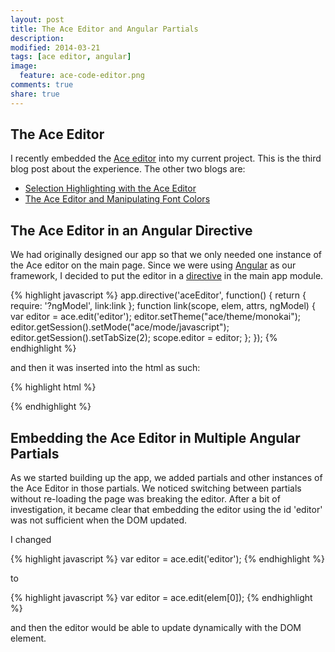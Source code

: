 ```yaml
---
layout: post
title: The Ace Editor and Angular Partials
description: 
modified: 2014-03-21
tags: [ace editor, angular]
image:
  feature: ace-code-editor.png
comments: true
share: true
---
```


## The Ace Editor
I recently embedded the [Ace editor](http://ace.c9.io/#nav=about) into my current project.  This is the third blog post about the experience.  The other two blogs are:

* [Selection Highlighting with the Ace Editor](http://jgpettibone.github.io/ace-selection-highlighting/)
* [The Ace Editor and Manipulating Font Colors](http://jgpettibone.github.io/ace-and-manipulating-font-colors/)

## The Ace Editor in an Angular Directive
We had originally designed our app so that we only needed one instance of the Ace editor on the main page.  Since we were using [Angular](http://angularjs.org/) as our framework, I decided to put the editor in a [directive](http://docs.angularjs.org/guide/directive) in the main app module.    

{% highlight javascript %}
app.directive('aceEditor', function() {
  return {
    require: '?ngModel',
    link:link
  };
  function link(scope, elem, attrs, ngModel) {
    var editor = ace.edit('editor');
    editor.setTheme("ace/theme/monokai");
    editor.getSession().setMode("ace/mode/javascript");
    editor.getSession().setTabSize(2);
    scope.editor = editor;
  };
});
{% endhighlight %}

and then it was inserted into the html as such:

{% highlight html %}
<div id='editor' ace-editor ng-model='codeText'></div>
{% endhighlight %}

## Embedding the Ace Editor in Multiple Angular Partials
As we started building up the app, we added partials and other instances of the Ace Editor in those partials.  We noticed switching between partials without re-loading the page was breaking the editor.  After a bit of investigation, it became clear that embedding the editor using the id 'editor' was not sufficient when the DOM updated.  

I changed 

{% highlight javascript %}
    var editor = ace.edit('editor');
{% endhighlight %}

to

{% highlight javascript %}
    var editor = ace.edit(elem[0]);
{% endhighlight %}

and then the editor would be able to update dynamically with the DOM element.
